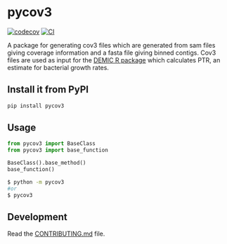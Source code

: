 # pycov3

[![codecov](https://codecov.io/gh/Ulthran/pycov3/branch/main/graph/badge.svg?token=pycov3_token_here)](https://codecov.io/gh/Ulthran/pycov3)
[![CI](https://github.com/Ulthran/pycov3/actions/workflows/main.yml/badge.svg)](https://github.com/Ulthran/pycov3/actions/workflows/main.yml)

A package for generating cov3 files which are generated from sam files giving coverage information and a fasta file giving binned contigs. Cov3 files are used as input for the [DEMIC R package](https://github.com/Ulthran/DEMIC) which calculates PTR, an estimate for bacterial growth rates.

## Install it from PyPI

```bash
pip install pycov3
```

## Usage

```py
from pycov3 import BaseClass
from pycov3 import base_function

BaseClass().base_method()
base_function()
```

```bash
$ python -m pycov3
#or
$ pycov3
```

## Development

Read the [CONTRIBUTING.md](CONTRIBUTING.md) file.
